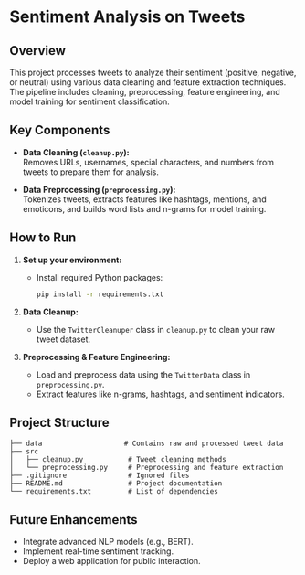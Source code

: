 
# Sentiment Analysis on Tweets

## Overview

This project processes tweets to analyze their sentiment (positive, negative, or neutral) using various data cleaning and feature extraction techniques. The pipeline includes cleaning, preprocessing, feature engineering, and model training for sentiment classification.

## Key Components

- **Data Cleaning (`cleanup.py`):**  
  Removes URLs, usernames, special characters, and numbers from tweets to prepare them for analysis.
  
- **Data Preprocessing (`preprocessing.py`):**  
  Tokenizes tweets, extracts features like hashtags, mentions, and emoticons, and builds word lists and n-grams for model training.

## How to Run

1. **Set up your environment:**
   - Install required Python packages:
     ```bash
     pip install -r requirements.txt
     ```
   
2. **Data Cleanup:**
   - Use the `TwitterCleanuper` class in `cleanup.py` to clean your raw tweet dataset.

3. **Preprocessing & Feature Engineering:**
   - Load and preprocess data using the `TwitterData` class in `preprocessing.py`.
   - Extract features like n-grams, hashtags, and sentiment indicators.

## Project Structure

```plaintext
├── data                    # Contains raw and processed tweet data
├── src
│   ├── cleanup.py           # Tweet cleaning methods
│   └── preprocessing.py     # Preprocessing and feature extraction
├── .gitignore               # Ignored files
├── README.md                # Project documentation
└── requirements.txt         # List of dependencies
```

## Future Enhancements

- Integrate advanced NLP models (e.g., BERT).
- Implement real-time sentiment tracking.
- Deploy a web application for public interaction.
